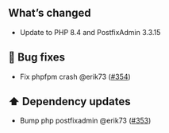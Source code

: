 ## What’s changed

- Update to PHP 8.4 and PostfixAdmin 3.3.15

## 🐛 Bug fixes

- Fix phpfpm crash @erik73 ([#354](https://github.com/erik73/addon-mail/pull/354))

## ⬆️ Dependency updates

- Bump php postfixadmin @erik73 ([#353](https://github.com/erik73/addon-mail/pull/353))
